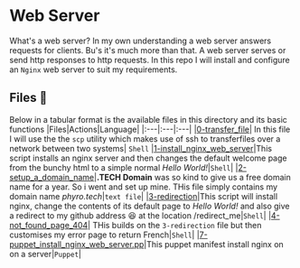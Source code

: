 # Web Server

What's a web server? In my own understanding a web server answers requests for clients. Bu's it's much more than that. A web server serves or send http responses to http requests. In this repo I will install and configure an ``Nginx`` web server to suit my requirements.

## Files :notebook:

Below in a tabular format is the available files in this directory and its basic functions
|Files|Actions|Language|
|:---|:---|:---|
|[0-transfer_file](./0-transfer_file)| In this file I will use the the ``scp`` utility which makes use of ssh to transferfiles over a network between two systems| ``Shell``
|[1-install_nginx_web_server](./1-install_nginx_web_server)|This script installs an nginx server and then changes the default welcome page from the bunchy html to a simple normal _Hello World!_|``Shell``|
|[2-setup_a_domain_name](./2-setup_a_domain_name)|**.TECH Domain** was so kind to give us a free domain name for a year. So i went and set up mine. THis file simply contains my domain name _phyro.tech_|``text file``|
|[3-redirection](./3-redirection)|This script will install nginx, change the contents of its default page to _Hello World!_ and also give a redirect to my github address :laughing: at the location /redirect_me|``Shell``|
|[4-not_found_page_404](./4-not_found_page_404)| THis builds on the ``3-redirection`` file but then customises my error page to return French|``Shell``|
|[7-puppet_install_nginx_web_server.pp](./7-puppet_install_nginx_web_server.pp)|This puppet manifest install nginx on on a server|``Puppet``|
